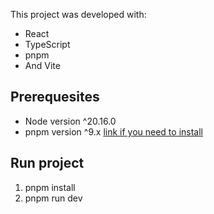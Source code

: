 This project was developed with:
- React
- TypeScript
- pnpm
- And Vite

## Prerequesites
- Node version ^20.16.0
- pnpm version ^9.x
  [link if you need to install](https://pnpm.io/es/installation)

## Run project
1. pnpm install
2. pnpm run dev